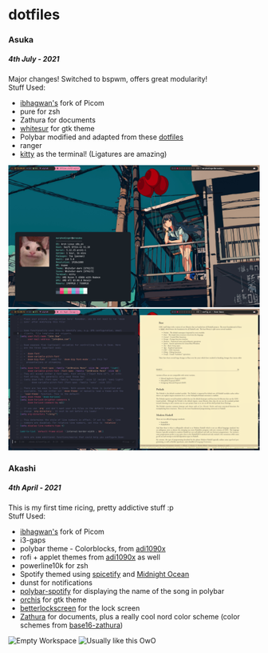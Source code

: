 # dotfiles
### Asuka
##### 4th July - 2021
Major changes! Switched to bspwm, offers great modularity!  
Stuff Used:
- [ibhagwan's](https://github.com/ibhagwan/picom) fork of Picom
- pure for zsh
- Zathura for documents
- [whitesur](https://github.com/vinceliuice/WhiteSur-gtk-theme) for gtk theme
- Polybar modified and adapted from these [dotfiles](https://github.com/FhilipeCrash/Dotfiles)
- ranger
- [kitty](https://github.com/kovidgoyal/kitty) as the terminal! (Ligatures are amazing)

![1](https://github.com/ashikinami/dotfiles/blob/master/asuka/Screenshots/1.png)
![2](https://github.com/ashikinami/dotfiles/blob/master/asuka/Screenshots/2.png)

### Akashi
##### 4th April - 2021
This is my first time ricing, pretty addictive stuff :p  
Stuff Used:
- [ibhagwan's](https://github.com/ibhagwan/picom) fork of Picom
- i3-gaps
- polybar theme - Colorblocks, from [adi1090x](https://github.com/adi1090x/polybar-themes) 
- rofi + applet themes from [adi1090x](https://github.com/adi1090x/rofi) as well
- powerline10k for zsh
- Spotify themed using [spicetify](https://github.com/khanhas/spicetify-cli) and [Midnight Ocean](https://github.com/morpheusthewhite/spicetify-themes/wiki/Themes-preview#Material-Ocean)
- dunst for notifications
- [polybar-spotify](https://github.com/Jvanrhijn/polybar-spotify) for displaying the name of the song in polybar
- [orchis](https://github.com/vinceliuice/Orchis-theme) for gtk theme
- [betterlockscreen](https://github.com/pavanjadhaw/betterlockscreen) for the lock screen  
- [Zathura](https://pwmt.org/projects/zathura/) for documents, plus a really cool nord color scheme (color schemes from [base16-zathura](https://github.com/HaoZeke/base16-zathura))
 
![Empty Workspace](https://github.com/murphodinger/dotfiles/blob/master/akashi/Screenshots/rice1_02.png?raw=true)
![Usually like this OwO](https://github.com/murphodinger/dotfiles/blob/master/akashi/Screenshots/rice1_03.png?raw=true)
